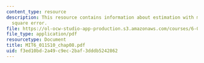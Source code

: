 ```yaml
---
content_type: resource
description: This resource contains information about estimation with minimum mean
  square error.
file: https://ol-ocw-studio-app-production.s3.amazonaws.com/courses/6-011-introduction-to-communication-control-and-signal-processing-spring-2010/f3ed10bd2a49c9ec2baf3dddb5242862_MIT6_011S10_chap08.pdf
file_type: application/pdf
resourcetype: Document
title: MIT6_011S10_chap08.pdf
uid: f3ed10bd-2a49-c9ec-2baf-3dddb5242862
---
```

